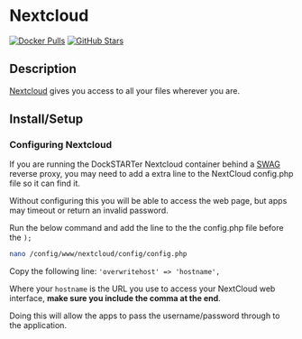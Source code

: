 # Nextcloud

[![Docker Pulls](https://img.shields.io/docker/pulls/linuxserver/nextcloud?style=flat-square&color=607D8B&label=docker%20pulls&logo=docker)](https://hub.docker.com/r/linuxserver/nextcloud)
[![GitHub Stars](https://img.shields.io/github/stars/linuxserver/docker-nextcloud?style=flat-square&color=607D8B&label=github%20stars&logo=github)](https://github.com/linuxserver/docker-nextcloud)

## Description

[Nextcloud](https://nextcloud.com/) gives you access to all your files wherever you are.

## Install/Setup

### Configuring Nextcloud

If you are running the DockSTARTer Nextcloud container behind a [SWAG](https://dockstarter.com/apps/swag/) reverse proxy, you may need to add a extra line to the NextCloud config.php file so it can find it.

Without configuring this you will be able to access the web page, but apps may timeout or return an invalid password.

Run the below command and add the line to the the config.php file before the `);`

```bash
nano /config/www/nextcloud/config/config.php
```

Copy the following line:
`'overwritehost' => 'hostname',`

Where your `hostname` is the URL you use to access your NextCloud web interface, **make sure you include the comma at the end**.

Doing this will allow the apps to pass the username/password through to the application.
